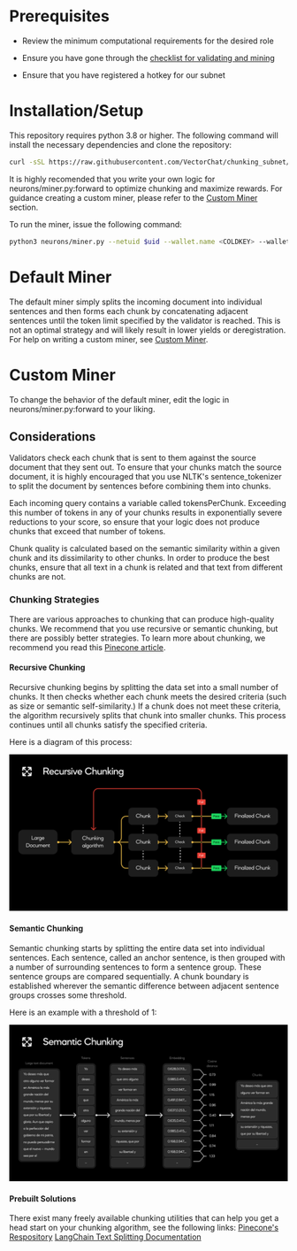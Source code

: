 # Prerequisites

- Review the minimum computational requirements for the desired role

- Ensure you have gone through the [checklist for validating and mining](https://docs.bittensor.com/subnets/checklist-for-validating-mining)

- Ensure that you have registered a hotkey for our subnet

# Installation/Setup

This repository requires python 3.8 or higher. The following command will install the necessary dependencies and clone the repository:

```bash
curl -sSL https://raw.githubusercontent.com/VectorChat/chunking_subnet/main/setup.sh | bash
```

It is highly recomended that you write your own logic for neurons/miner.py:forward to optimize chunking and maximize rewards. For guidance creating a custom miner, please refer to the [Custom Miner](#custom-miner) section.

To run the miner, issue the following command:

```bash
python3 neurons/miner.py --netuid $uid --wallet.name <COLDKEY> --wallet.hotkey <HOTKEY> --log_level debug
```

# Default Miner

The default miner simply splits the incoming document into individual sentences and then forms each chunk by concatenating adjacent sentences until the token limit specified by the validator is reached. This is not an optimal strategy and will likely result in lower yields or deregistration. For help on writing a custom miner, see [Custom Miner](#custom-miner).

# Custom Miner

To change the behavior of the default miner, edit the logic in neurons/miner.py:forward to your liking.

## Considerations

Validators check each chunk that is sent to them against the source document that they sent out. To ensure that your chunks match the source document, it is highly encouraged that you use NLTK's sentence_tokenizer to split the document by sentences before combining them into chunks.

Each incoming query contains a variable called tokensPerChunk. Exceeding this number of tokens in any of your chunks results in exponentially severe reductions to your score, so ensure that your logic does not produce chunks that exceed that number of tokens.

Chunk quality is calculated based on the semantic similarity within a given chunk and its dissimilarity to other chunks. In order to produce the best chunks, ensure that all text in a chunk is related and that text from different chunks are not.

### Chunking Strategies

There are various approaches to chunking that can produce high-quality chunks. We recommend that you use recursive or semantic chunking, but there are possibly better strategies. To learn more about chunking, we recommend you read this [Pinecone article](https://www.pinecone.io/learn/chunking-strategies/).

#### Recursive Chunking

Recursive chunking begins by splitting the data set into a small number of chunks. It then checks whether each chunk meets the desired criteria (such as size or semantic self-similarity.) If a chunk does not meet these criteria, the algorithm recursively splits that chunk into smaller chunks. This process continues until all chunks satisfy the specified criteria.

Here is a diagram of this process:

![recursive_chunking](../assets/recursive_chunking.png)

#### Semantic Chunking

Semantic chunking starts by splitting the entire data set into individual sentences. Each sentence, called an anchor sentence, is then grouped with a number of surrounding sentences to form a sentence group. These sentence groups are compared sequentially. A chunk boundary is established wherever the semantic difference between adjacent sentence groups crosses some threshold.

Here is an example with a threshold of 1:

![semantic_chunking](../assets/semantic_chunking.png)

#### Prebuilt Solutions

There exist many freely available chunking utilities that can help you get a head start on your chunking algorithm, see the following links:
[Pinecone's Respository](https://github.com/pinecone-io/examples/tree/master/learn/generation/better-rag)
[LangChain Text Splitting Documentation](https://js.langchain.com/v0.1/docs/modules/data_connection/document_transformers/)
